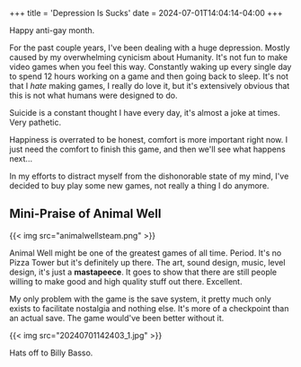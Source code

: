 +++
title = 'Depression Is Sucks'
date = 2024-07-01T14:04:14-04:00
+++

Happy anti-gay month.

For the past couple years, I've been dealing with a huge depression. Mostly caused by my overwhelming cynicism about Humanity. It's not fun to make video games when you feel this way. Constantly waking up every single day to spend 12 hours working on a game and then going back to sleep. It's not that I *hate* making games, I really do love it, but it's extensively obvious that this is not what humans were designed to do.

Suicide is a constant thought I have every day, it's almost a joke at times. Very pathetic.

Happiness is overrated to be honest, comfort is more important right now. I just need the comfort to finish this game, and then we'll see what happens next...

In my efforts to distract myself from the dishonorable state of my mind, I've decided to buy play some new games, not really a thing I do anymore.

## Mini-Praise of Animal Well

{{< img src="animalwellsteam.png" >}}

Animal Well might be one of the greatest games of all time. Period. It's no Pizza Tower but it's definitely up there. The art, sound design, music, level design, it's just a **mastapeece**. It goes to show that there are still people willing to make good and high quality stuff out there. Excellent.

My only problem with the game is the save system, it pretty much only exists to facilitate nostalgia and nothing else. It's more of a checkpoint than an actual save. The game would've been better without it.

{{< img src="20240701142403_1.jpg" >}}

Hats off to Billy Basso.